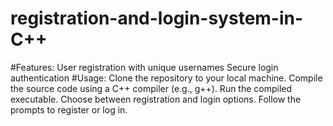 # registration-and-login-system-in-C++ 
#Features:
User registration with unique usernames
Secure login authentication
#Usage:
Clone the repository to your local machine.
Compile the source code using a C++ compiler (e.g., g++).
Run the compiled executable.
Choose between registration and login options.
Follow the prompts to register or log in.
